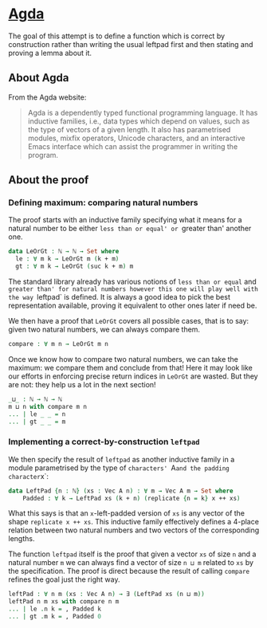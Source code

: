 # [Agda](http://wiki.portal.chalmers.se/agda/pmwiki.php)

The goal of this attempt is to define a function which is correct by construction
rather than writing the usual leftpad first and then stating and proving a lemma
about it.

## About Agda

From the Agda website:

> Agda is a dependently typed functional programming language. It has inductive
> families, i.e., data types which depend on values, such as the type of vectors
> of a given length. It also has parametrised modules, mixfix operators, Unicode
> characters, and an interactive Emacs interface which can assist the programmer
> in writing the program.

## About the proof

### Defining maximum: comparing natural numbers

The proof starts with an inductive family specifying what it means for a natural
number to be either `less than or equal' or `greater than' another one.

```agda
data LeOrGt : ℕ → ℕ → Set where
  le : ∀ m k → LeOrGt m (k + m)
  gt : ∀ m k → LeOrGt (suc k + m) m
```

The standard library already has various notions of `less than or equal` and
`greater than' for natural numbers however this one will play well with the way
`leftpad` is defined. It is always a good idea to pick the best representation
available, proving it equivalent to other ones later if need be.

We then have a proof that `LeOrGt` covers all possible cases, that is to say:
given two natural numbers, we can always compare them.

```agda
compare : ∀ m n → LeOrGt m n
```

Once we know how to compare two natural numbers, we can take the maximum: we
compare them and conclude from that! Here it may look like our efforts in
enforcing precise return indices in `LeOrGt` are wasted. But they are not:
they help us a lot in the next section!

```agda
_⊔_ : ℕ → ℕ → ℕ
m ⊔ n with compare m n
... | le _ _ = n
... | gt _ _ = m
```

### Implementing a correct-by-construction `leftpad`

We then specify the result of `leftpad` as another inductive family in a module
parametrised by the type of `characters' `A` and the padding character `x`:

```agda
data LeftPad {n : ℕ} (xs : Vec A n) : ∀ m → Vec A m → Set where
    Padded : ∀ k → LeftPad xs (k + n) (replicate {n = k} x ++ xs)
```

What this says is that an `x`-left-padded version of `xs` is any vector of the shape
`replicate x ++ xs`. This inductive family effectively defines a 4-place relation
between two natural numbers and two vectors of the corresponding lengths.

The function `leftpad` itself is the proof that given a vector `xs` of size `n` and
a natural number `m` we can always find a vector of size `n ⊔ m` related to `xs` by
the specification. The proof is direct because the result of calling `compare`
refines the goal just the right way.

```agda
leftPad : ∀ n m (xs : Vec A n) → ∃ (LeftPad xs (n ⊔ m))
leftPad n m xs with compare n m
... | le .n k = , Padded k
... | gt .m k = , Padded 0
```
